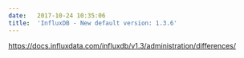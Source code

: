 ```yaml
---
date:	2017-10-24 10:35:06
title:	'InfluxDB - New default version: 1.3.6'
---
```


https://docs.influxdata.com/influxdb/v1.3/administration/differences/
